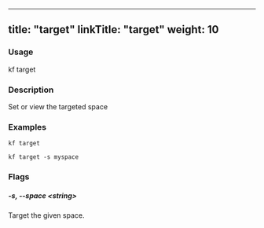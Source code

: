 
---
title: "target"
linkTitle: "target"
weight: 10
---

### Usage
kf target 
### Description

Set or view the targeted space

### Examples

    kf target

    kf target -s myspace

### Flags

##### -s, --space <_string_>
Target the given space.



